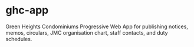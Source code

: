 # ghc-app
Green Heights Condominiums Progressive Web App for publishing notices, memos, circulars, JMC organisation chart, staff contacts, and duty schedules.
